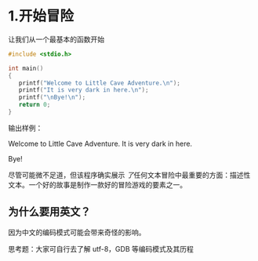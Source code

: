 # 1.开始冒险

让我们从一个最基本的函数开始

```c
#include <stdio.h>

int main()
{
   printf("Welcome to Little Cave Adventure.\n");
   printf("It is very dark in here.\n");
   printf("\nBye!\n");
   return 0;
}
```

输出样例：

Welcome to Little Cave Adventure.
It is very dark in here.

Bye!

尽管可能微不足道，但该程序确实展示 *了*任何文本冒险中最重要的方面：描述性文本。一个好的故事是制作一款好的冒险游戏的要素之一。

## 为什么要用英文？

因为中文的编码模式可能会带来奇怪的影响。

思考题：大家可自行去了解 utf-8，GDB 等编码模式及其历程
